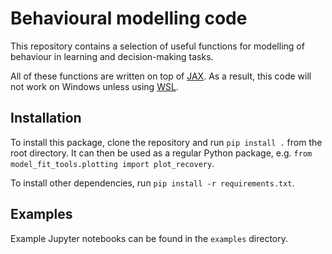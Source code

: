 # Behavioural modelling code

This repository contains a selection of useful functions for modelling of behaviour in learning and decision-making tasks.

All of these functions are written on top of [JAX](jax.readthedocs.io/). As a result, this code will not work on Windows unless using [WSL](https://docs.microsoft.com/en-us/windows/wsl/install-win10).

## Installation

To install this package, clone the repository and run `pip install .` from the root directory. It can then be used as a regular Python package, e.g. `from model_fit_tools.plotting import plot_recovery`.

To install other dependencies, run `pip install -r requirements.txt`. 

## Examples

Example Jupyter notebooks can be found in the `examples` directory. 